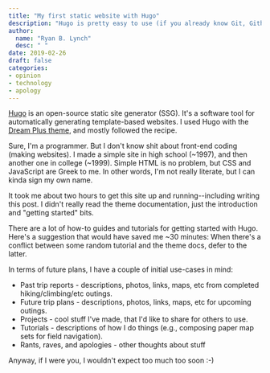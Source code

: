 ```yaml
---
title: "My first static website with Hugo"
description: "Hugo is pretty easy to use (if you already know Git, Github, Markdown, and the command prompt)."
author:
  name: "Ryan B. Lynch"
  desc: " "
date: 2019-02-26
draft: false
categories:
- opinion
- technology
- apology
---
```


[Hugo](https://gohugo.io/) is an open-source static site generator (SSG). It's a software tool for automatically generating template-based websites. I used Hugo with the [Dream Plus theme](https://themes.gohugo.io/hugo-dream-plus/), and mostly followed the recipe.

Sure, I'm a programmer. But I don't know shit about front-end coding (making websites). I made a simple site in high school (~1997), and then another one in college (~1999). Simple HTML is no problem, but CSS and JavaScript are Greek to me. In other words, I'm not really literate, but I can kinda sign my own name.

It took me about two hours to get this site up and running--including writing this post. I didn't really read the theme documentation, just the introduction and "getting started" bits.

There are a lot of how-to guides and tutorials for getting started with Hugo. Here's a suggestion that would have saved me ~30 minutes: When there's a conflict between some random tutorial and the theme docs, defer to the latter.

In terms of future plans, I have a couple of initial use-cases in mind:

- Past trip reports - descriptions, photos, links, maps, etc from completed hiking/climbing/etc outings.
- Future trip plans - descriptions, photos, links, maps, etc for upcoming outings.
- Projects - cool stuff I've made, that I'd like to share for others to use.
- Tutorials - descriptions of how I do things (e.g., composing paper map sets for field navigation).
- Rants, raves, and apologies - other thoughts about stuff

Anyway, if I were you, I wouldn't expect too much too soon :-)